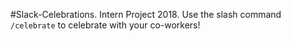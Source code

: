 #Slack-Celebrations.
Intern Project 2018.
Use the slash command `/celebrate` to celebrate with your co-workers!
